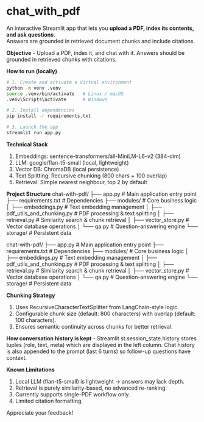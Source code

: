 # chat_with_pdf
An interactive Streamlit app that lets you **upload a PDF, index its contents, and ask questions**.  
Answers are grounded in retrieved document chunks and include citations.  

**Objective** - Upload a PDF, index it, and chat with it. Answers should be grounded in retrieved chunks with citations.

**How to run (locally)**
```bash
# 1. Create and activate a virtual environment
python -m venv .venv
source .venv/bin/activate   # Linux / macOS
.venv\Scripts\activate      # Windows

# 2. Install dependencies
pip install -r requirements.txt

# 3. Launch the app
streamlit run app.py
```

**Technical Stack**
1. Embeddings: sentence-transformers/all-MiniLM-L6-v2 (384-dim)
2. LLM: google/flan-t5-small (local, lightweight)
3. Vector DB: ChromaDB (local persistence)
4. Text Splitting: Recursive chunking (800 chars + 100 overlap)
5. Retrieval: Simple nearest neighbour, top 2 by default

**Project Structure**
chat-with-pdf/
├── app.py                          # Main application entry point
├── requirements.txt                # Dependencies
├── modules/                        # Core business logic
│   ├── embeddings.py               # Text embedding management
│   ├── pdf_utils_and_chunking.py   # PDF processing & text splitting
│   ├── retrieval.py                # Similarity search & chunk retrieval
│   ├── vector_store.py             # Vector database operations
│   └── qa.py                       # Question-answering engine
└── storage/                        # Persistent data

chat-with-pdf/
├── app.py                          # Main application entry point
├── requirements.txt                # Dependencies
├── modules/                        # Core business logic
│   ├── embeddings.py               # Text embedding management
│   ├── pdf_utils_and_chunking.py  # PDF processing & text splitting
│   ├── retrieval.py                # Similarity search & chunk retrieval
│   ├── vector_store.py             # Vector database operations
│   └── qa.py                       # Question-answering engine
└── storage/                        # Persistent data

**Chunking Strategy**
1. Uses RecursiveCharacterTextSplitter from LangChain-style logic.
2. Configurable chunk size (default: 800 characters) with overlap (default: 100 characters).
3. Ensures semantic continuity across chunks for better retrieval.

**How conversation history is kept** - Streamlit st.session_state.history stores tuples (role, text, meta) which are displayed in the left column. Chat history is also appended to the prompt (last 6 turns) so follow-up questions have context.

**Known Limitations**
1. Local LLM (flan-t5-small) is lightweight → answers may lack depth.
2. Retrieval is purely similarity-based, no advanced re-ranking.
3. Currently supports single-PDF workflow only.
4. Limited citation formatting.

Appreciate your feedback!
